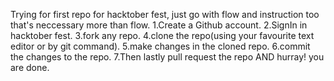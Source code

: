 Trying for first repo for hacktober fest, just go with flow and instruction too
that's neccessary more than flow.
1.Create a Github account.
2.SignIn in hacktober fest.
3.fork any repo.
4.clone the repo(using your favourite text editor or by git command).
5.make changes in the cloned repo.
6.commit the changes to the repo.
7.Then lastly pull request the repo 
AND hurray! you are done.
